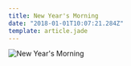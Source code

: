 ```yaml
---
title: New Year's Morning
date: "2018-01-01T10:07:21.284Z"
template: article.jade
---
```


![New Year's Morning](animation-2018-01-01_06-48-49.gif)
